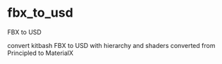 # fbx_to_usd
FBX to USD

convert kitbash FBX to USD with hierarchy and shaders converted from Principled to MaterialX


